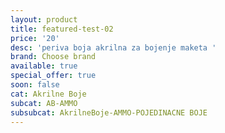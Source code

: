 ```yaml
---
layout: product
title: featured-test-02
price: '20'
desc: 'periva boja akrilna za bojenje maketa '
brand: Choose brand
available: true
special_offer: true
soon: false
cat: Akrilne Boje
subcat: AB-AMMO
subsubcat: AkrilneBoje-AMMO-POJEDINACNE BOJE
---
```


